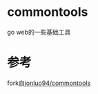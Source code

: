 # commontools
go web的一些基础工具
# 参考
fork自[jonluo94/commontools](https://github.com/jonluo94/commontools)

